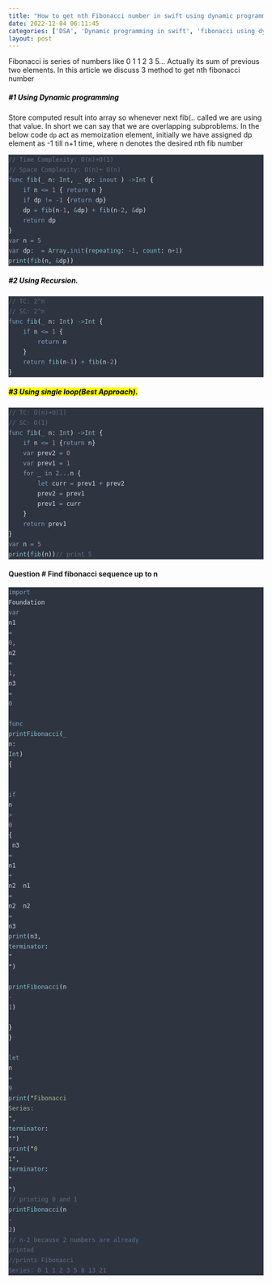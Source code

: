 ```yaml
---
title: "How to get nth Fibonacci number in swift using dynamic programming ?"
date: 2022-12-04 06:11:45
categories: ['DSA', 'Dynamic programming in swift', 'fibonacci using dynamic programming']
layout: post
---
```


<!-- wp:paragraph -->
Fibonacci is series of numbers like 0 1 1 2 3 5... Actually its sum of previous two elements. In this article we discuss 3 method to get nth fibonacci number 


<!-- /wp:paragraph -->

<!-- wp:heading {"level":5} -->
<h5 class="wp-block-heading"><mark style="background-color:rgba(0, 0, 0, 0)" class="has-inline-color has-ast-global-color-1-color">#1 Using Dynamic programming </mark></h5>
<!-- /wp:heading -->

<!-- wp:paragraph -->
Store computed result into array so whenever next fib(.. called we are using that value. In short we can say that we are overlapping  subproblems. In the below code `dp` act as memoization element, initially we have assigned dp element as -1 till n+1 time, where n denotes the desired nth fib number


<!-- /wp:paragraph -->

<!-- wp:kevinbatdorf/code-block-pro {"code":"// Time Complexity: O(n)+O(1)\n// Space Complexity: O(n)+ O(n)\nfunc fib(_ n: Int, _ dp: inout ) -\u003eInt {\n    if n \u003c= 1 { return n }\n    if dp != -1 {return dp}\n    dp = fib(n-1, \u0026dp) + fib(n-2, \u0026dp)\n    return dp\n}\nvar n = 5\nvar dp:  = Array.init(repeating: -1, count: n+1)\nprint(fib(n, \u0026dp))","codeHTML":"\u003cpre class=\u0022shiki nord\u0022 style=\u0022background-color: #2e3440ff\u0022 tabindex=\u00220\u0022\u003e\u003ccode\u003e\u003cspan class=\u0022line\u0022\u003e\u003cspan style=\u0022color: #616E88\u0022\u003e// Time Complexity: O(n)+O(1)\u003c/span\u003e\u003c/span\u003e\n\u003cspan class=\u0022line\u0022\u003e\u003cspan style=\u0022color: #616E88\u0022\u003e// Space Complexity: O(n)+ O(n)\u003c/span\u003e\u003c/span\u003e\n\u003cspan class=\u0022line\u0022\u003e\u003cspan style=\u0022color: #81A1C1\u0022\u003efunc\u003c/span\u003e\u003cspan style=\u0022color: #D8DEE9FF\u0022\u003e \u003c/span\u003e\u003cspan style=\u0022color: #88C0D0\u0022\u003efib\u003c/span\u003e\u003cspan style=\u0022color: #ECEFF4\u0022\u003e(\u003c/span\u003e\u003cspan style=\u0022color: #88C0D0\u0022\u003e_\u003c/span\u003e\u003cspan style=\u0022color: #D8DEE9FF\u0022\u003e \u003c/span\u003e\u003cspan style=\u0022color: #D8DEE9\u0022\u003en\u003c/span\u003e\u003cspan style=\u0022color: #D8DEE9FF\u0022\u003e: \u003c/span\u003e\u003cspan style=\u0022color: #8FBCBB\u0022\u003eInt\u003c/span\u003e\u003cspan style=\u0022color: #D8DEE9FF\u0022\u003e, \u003c/span\u003e\u003cspan style=\u0022color: #88C0D0\u0022\u003e_\u003c/span\u003e\u003cspan style=\u0022color: #D8DEE9FF\u0022\u003e \u003c/span\u003e\u003cspan style=\u0022color: #D8DEE9\u0022\u003edp\u003c/span\u003e\u003cspan style=\u0022color: #D8DEE9FF\u0022\u003e: \u003c/span\u003e\u003cspan style=\u0022color: #81A1C1\u0022\u003einout\u003c/span\u003e\u003cspan style=\u0022color: #D8DEE9FF\u0022\u003e \u003c/span\u003e\u003cspan style=\u0022color: #ECEFF4\u0022\u003e)\u003c/span\u003e\u003cspan style=\u0022color: #D8DEE9FF\u0022\u003e \u003c/span\u003e\u003cspan style=\u0022color: #81A1C1\u0022\u003e-\u0026gt;\u003c/span\u003e\u003cspan style=\u0022color: #8FBCBB\u0022\u003eInt\u003c/span\u003e\u003cspan style=\u0022color: #D8DEE9FF\u0022\u003e \u003c/span\u003e\u003cspan style=\u0022color: #ECEFF4\u0022\u003e{\u003c/span\u003e\u003c/span\u003e\n\u003cspan class=\u0022line\u0022\u003e\u003cspan style=\u0022color: #D8DEE9FF\u0022\u003e    \u003c/span\u003e\u003cspan style=\u0022color: #81A1C1\u0022\u003eif\u003c/span\u003e\u003cspan style=\u0022color: #D8DEE9FF\u0022\u003e n \u003c/span\u003e\u003cspan style=\u0022color: #81A1C1\u0022\u003e\u0026lt;=\u003c/span\u003e\u003cspan style=\u0022color: #D8DEE9FF\u0022\u003e \u003c/span\u003e\u003cspan style=\u0022color: #B48EAD\u0022\u003e1\u003c/span\u003e\u003cspan style=\u0022color: #D8DEE9FF\u0022\u003e \u003c/span\u003e\u003cspan style=\u0022color: #ECEFF4\u0022\u003e{\u003c/span\u003e\u003cspan style=\u0022color: #D8DEE9FF\u0022\u003e \u003c/span\u003e\u003cspan style=\u0022color: #81A1C1\u0022\u003ereturn\u003c/span\u003e\u003cspan style=\u0022color: #D8DEE9FF\u0022\u003e n \u003c/span\u003e\u003cspan style=\u0022color: #ECEFF4\u0022\u003e}\u003c/span\u003e\u003c/span\u003e\n\u003cspan class=\u0022line\u0022\u003e\u003cspan style=\u0022color: #D8DEE9FF\u0022\u003e    \u003c/span\u003e\u003cspan style=\u0022color: #81A1C1\u0022\u003eif\u003c/span\u003e\u003cspan style=\u0022color: #D8DEE9FF\u0022\u003e dp\u003c/span\u003e\u003cspan style=\u0022color: #ECEFF4\u0022\u003e\u003c/span\u003e\u003cspan style=\u0022color: #D8DEE9FF\u0022\u003e \u003c/span\u003e\u003cspan style=\u0022color: #81A1C1\u0022\u003e!=\u003c/span\u003e\u003cspan style=\u0022color: #D8DEE9FF\u0022\u003e \u003c/span\u003e\u003cspan style=\u0022color: #B48EAD\u0022\u003e-1\u003c/span\u003e\u003cspan style=\u0022color: #D8DEE9FF\u0022\u003e \u003c/span\u003e\u003cspan style=\u0022color: #ECEFF4\u0022\u003e{\u003c/span\u003e\u003cspan style=\u0022color: #81A1C1\u0022\u003ereturn\u003c/span\u003e\u003cspan style=\u0022color: #D8DEE9FF\u0022\u003e dp\u003c/span\u003e\u003cspan style=\u0022color: #ECEFF4\u0022\u003e}\u003c/span\u003e\u003c/span\u003e\n\u003cspan class=\u0022line\u0022\u003e\u003cspan style=\u0022color: #D8DEE9FF\u0022\u003e    dp\u003c/span\u003e\u003cspan style=\u0022color: #ECEFF4\u0022\u003e\u003c/span\u003e\u003cspan style=\u0022color: #D8DEE9FF\u0022\u003e \u003c/span\u003e\u003cspan style=\u0022color: #81A1C1\u0022\u003e=\u003c/span\u003e\u003cspan style=\u0022color: #D8DEE9FF\u0022\u003e \u003c/span\u003e\u003cspan style=\u0022color: #88C0D0\u0022\u003efib\u003c/span\u003e\u003cspan style=\u0022color: #ECEFF4\u0022\u003e(\u003c/span\u003e\u003cspan style=\u0022color: #D8DEE9FF\u0022\u003en\u003c/span\u003e\u003cspan style=\u0022color: #81A1C1\u0022\u003e-\u003c/span\u003e\u003cspan style=\u0022color: #B48EAD\u0022\u003e1\u003c/span\u003e\u003cspan style=\u0022color: #D8DEE9FF\u0022\u003e, \u003c/span\u003e\u003cspan style=\u0022color: #81A1C1\u0022\u003e\u0026amp;\u003c/span\u003e\u003cspan style=\u0022color: #D8DEE9FF\u0022\u003edp\u003c/span\u003e\u003cspan style=\u0022color: #ECEFF4\u0022\u003e)\u003c/span\u003e\u003cspan style=\u0022color: #D8DEE9FF\u0022\u003e \u003c/span\u003e\u003cspan style=\u0022color: #81A1C1\u0022\u003e+\u003c/span\u003e\u003cspan style=\u0022color: #D8DEE9FF\u0022\u003e \u003c/span\u003e\u003cspan style=\u0022color: #88C0D0\u0022\u003efib\u003c/span\u003e\u003cspan style=\u0022color: #ECEFF4\u0022\u003e(\u003c/span\u003e\u003cspan style=\u0022color: #D8DEE9FF\u0022\u003en\u003c/span\u003e\u003cspan style=\u0022color: #81A1C1\u0022\u003e-\u003c/span\u003e\u003cspan style=\u0022color: #B48EAD\u0022\u003e2\u003c/span\u003e\u003cspan style=\u0022color: #D8DEE9FF\u0022\u003e, \u003c/span\u003e\u003cspan style=\u0022color: #81A1C1\u0022\u003e\u0026amp;\u003c/span\u003e\u003cspan style=\u0022color: #D8DEE9FF\u0022\u003edp\u003c/span\u003e\u003cspan style=\u0022color: #ECEFF4\u0022\u003e)\u003c/span\u003e\u003c/span\u003e\n\u003cspan class=\u0022line\u0022\u003e\u003cspan style=\u0022color: #D8DEE9FF\u0022\u003e    \u003c/span\u003e\u003cspan style=\u0022color: #81A1C1\u0022\u003ereturn\u003c/span\u003e\u003cspan style=\u0022color: #D8DEE9FF\u0022\u003e dp\u003c/span\u003e\u003cspan style=\u0022color: #ECEFF4\u0022\u003e\u003c/span\u003e\u003c/span\u003e\n\u003cspan class=\u0022line\u0022\u003e\u003cspan style=\u0022color: #ECEFF4\u0022\u003e}\u003c/span\u003e\u003c/span\u003e\n\u003cspan class=\u0022line\u0022\u003e\u003cspan style=\u0022color: #81A1C1\u0022\u003evar\u003c/span\u003e\u003cspan style=\u0022color: #D8DEE9FF\u0022\u003e n \u003c/span\u003e\u003cspan style=\u0022color: #81A1C1\u0022\u003e=\u003c/span\u003e\u003cspan style=\u0022color: #D8DEE9FF\u0022\u003e \u003c/span\u003e\u003cspan style=\u0022color: #B48EAD\u0022\u003e5\u003c/span\u003e\u003c/span\u003e\n\u003cspan class=\u0022line\u0022\u003e\u003cspan style=\u0022color: #81A1C1\u0022\u003evar\u003c/span\u003e\u003cspan style=\u0022color: #D8DEE9FF\u0022\u003e dp: \u003c/span\u003e\u003cspan style=\u0022color: #ECEFF4\u0022\u003e\u003c/span\u003e\u003cspan style=\u0022color: #D8DEE9FF\u0022\u003e \u003c/span\u003e\u003cspan style=\u0022color: #81A1C1\u0022\u003e=\u003c/span\u003e\u003cspan style=\u0022color: #D8DEE9FF\u0022\u003e \u003c/span\u003e\u003cspan style=\u0022color: #8FBCBB\u0022\u003eArray\u003c/span\u003e\u003cspan style=\u0022color: #D8DEE9FF\u0022\u003e.\u003c/span\u003e\u003cspan style=\u0022color: #81A1C1\u0022\u003einit\u003c/span\u003e\u003cspan style=\u0022color: #ECEFF4\u0022\u003e(\u003c/span\u003e\u003cspan style=\u0022color: #88C0D0\u0022\u003erepeating\u003c/span\u003e\u003cspan style=\u0022color: #ECEFF4\u0022\u003e:\u003c/span\u003e\u003cspan style=\u0022color: #D8DEE9FF\u0022\u003e \u003c/span\u003e\u003cspan style=\u0022color: #B48EAD\u0022\u003e-1\u003c/span\u003e\u003cspan style=\u0022color: #D8DEE9FF\u0022\u003e, \u003c/span\u003e\u003cspan style=\u0022color: #88C0D0\u0022\u003ecount\u003c/span\u003e\u003cspan style=\u0022color: #ECEFF4\u0022\u003e:\u003c/span\u003e\u003cspan style=\u0022color: #D8DEE9FF\u0022\u003e n\u003c/span\u003e\u003cspan style=\u0022color: #81A1C1\u0022\u003e+\u003c/span\u003e\u003cspan style=\u0022color: #B48EAD\u0022\u003e1\u003c/span\u003e\u003cspan style=\u0022color: #ECEFF4\u0022\u003e)\u003c/span\u003e\u003c/span\u003e\n\u003cspan class=\u0022line\u0022\u003e\u003cspan style=\u0022color: #88C0D0\u0022\u003eprint\u003c/span\u003e\u003cspan style=\u0022color: #ECEFF4\u0022\u003e(\u003c/span\u003e\u003cspan style=\u0022color: #88C0D0\u0022\u003efib\u003c/span\u003e\u003cspan style=\u0022color: #ECEFF4\u0022\u003e(\u003c/span\u003e\u003cspan style=\u0022color: #D8DEE9FF\u0022\u003en, \u003c/span\u003e\u003cspan style=\u0022color: #81A1C1\u0022\u003e\u0026amp;\u003c/span\u003e\u003cspan style=\u0022color: #D8DEE9FF\u0022\u003edp\u003c/span\u003e\u003cspan style=\u0022color: #ECEFF4\u0022\u003e))\u003c/span\u003e\u003c/span\u003e\u003c/code\u003e\u003c/pre\u003e","language":"swift","theme":"nord","bgColor":"#2e3440ff","textColor":"#d8dee9ff","fontSize":".875rem","fontFamily":"Code-Pro-JetBrains-Mono","lineHeight":"1.25rem","clampFonts":false,"lineNumbers":false,"headerType":"none","disablePadding":false,"footerType":"none","enableMaxHeight":false,"seeMoreType":"","seeMoreString":"","seeMoreAfterLine":"","seeMoreTransition":false,"highlightingHover":false,"lineHighlightColor":"rgba(201, 218, 248, 0.2)","copyButton":true,"copyButtonType":"heroicons","useTabs":false} -->
<div class="wp-block-kevinbatdorf-code-block-pro" data-code-block-pro-font-family="Code-Pro-JetBrains-Mono" style="font-size:.875rem;font-family:Code-Pro-JetBrains-Mono,ui-monospace,SFMono-Regular,Menlo,Monaco,Consolas,monospace;line-height:1.25rem;--cbp-tab-width:2;tab-size:var(--cbp-tab-width, 2)"><span role="button" tabindex="0" data-code="// Time Complexity: O(n)+O(1)
// Space Complexity: O(n)+ O(n)
func fib(_ n: Int, _ dp: inout ) ->Int {
    if n <= 1 { return n }
    if dp != -1 {return dp}
    dp = fib(n-1, &dp) + fib(n-2, &dp)
    return dp
}
var n = 5
var dp:  = Array.init(repeating: -1, count: n+1)
print(fib(n, &dp))" style="color:#d8dee9ff;display:none" aria-label="Copy" class="code-block-pro-copy-button"><svg xmlns="http://www.w3.org/2000/svg" style="width:24px;height:24px" fill="none" viewBox="0 0 24 24" stroke="currentColor" stroke-width="2"><path class="with-check" stroke-linecap="round" stroke-linejoin="round" d="M9 5H7a2 2 0 00-2 2v12a2 2 0 002 2h10a2 2 0 002-2V7a2 2 0 00-2-2h-2M9 5a2 2 0 002 2h2a2 2 0 002-2M9 5a2 2 0 012-2h2a2 2 0 012 2m-6 9l2 2 4-4"></path><path class="without-check" stroke-linecap="round" stroke-linejoin="round" d="M9 5H7a2 2 0 00-2 2v12a2 2 0 002 2h10a2 2 0 002-2V7a2 2 0 00-2-2h-2M9 5a2 2 0 002 2h2a2 2 0 002-2M9 5a2 2 0 012-2h2a2 2 0 012 2"></path></svg></span><pre class="shiki nord" style="background-color: #2e3440ff" tabindex="0"><code><span class="line"><span style="color: #616E88">// Time Complexity: O(n)+O(1)</span></span>
<span class="line"><span style="color: #616E88">// Space Complexity: O(n)+ O(n)</span></span>
<span class="line"><span style="color: #81A1C1">func</span><span style="color: #D8DEE9FF"> </span><span style="color: #88C0D0">fib</span><span style="color: #ECEFF4">(</span><span style="color: #88C0D0">_</span><span style="color: #D8DEE9FF"> </span><span style="color: #D8DEE9">n</span><span style="color: #D8DEE9FF">: </span><span style="color: #8FBCBB">Int</span><span style="color: #D8DEE9FF">, </span><span style="color: #88C0D0">_</span><span style="color: #D8DEE9FF"> </span><span style="color: #D8DEE9">dp</span><span style="color: #D8DEE9FF">: </span><span style="color: #81A1C1">inout</span><span style="color: #D8DEE9FF"> </span><span style="color: #ECEFF4">)</span><span style="color: #D8DEE9FF"> </span><span style="color: #81A1C1">-></span><span style="color: #8FBCBB">Int</span><span style="color: #D8DEE9FF"> </span><span style="color: #ECEFF4">{</span></span>
<span class="line"><span style="color: #D8DEE9FF">    </span><span style="color: #81A1C1">if</span><span style="color: #D8DEE9FF"> n </span><span style="color: #81A1C1"><=</span><span style="color: #D8DEE9FF"> </span><span style="color: #B48EAD">1</span><span style="color: #D8DEE9FF"> </span><span style="color: #ECEFF4">{</span><span style="color: #D8DEE9FF"> </span><span style="color: #81A1C1">return</span><span style="color: #D8DEE9FF"> n </span><span style="color: #ECEFF4">}</span></span>
<span class="line"><span style="color: #D8DEE9FF">    </span><span style="color: #81A1C1">if</span><span style="color: #D8DEE9FF"> dp</span><span style="color: #ECEFF4"></span><span style="color: #D8DEE9FF"> </span><span style="color: #81A1C1">!=</span><span style="color: #D8DEE9FF"> </span><span style="color: #B48EAD">-1</span><span style="color: #D8DEE9FF"> </span><span style="color: #ECEFF4">{</span><span style="color: #81A1C1">return</span><span style="color: #D8DEE9FF"> dp</span><span style="color: #ECEFF4">}</span></span>
<span class="line"><span style="color: #D8DEE9FF">    dp</span><span style="color: #ECEFF4"></span><span style="color: #D8DEE9FF"> </span><span style="color: #81A1C1">=</span><span style="color: #D8DEE9FF"> </span><span style="color: #88C0D0">fib</span><span style="color: #ECEFF4">(</span><span style="color: #D8DEE9FF">n</span><span style="color: #81A1C1">-</span><span style="color: #B48EAD">1</span><span style="color: #D8DEE9FF">, </span><span style="color: #81A1C1">&</span><span style="color: #D8DEE9FF">dp</span><span style="color: #ECEFF4">)</span><span style="color: #D8DEE9FF"> </span><span style="color: #81A1C1">+</span><span style="color: #D8DEE9FF"> </span><span style="color: #88C0D0">fib</span><span style="color: #ECEFF4">(</span><span style="color: #D8DEE9FF">n</span><span style="color: #81A1C1">-</span><span style="color: #B48EAD">2</span><span style="color: #D8DEE9FF">, </span><span style="color: #81A1C1">&</span><span style="color: #D8DEE9FF">dp</span><span style="color: #ECEFF4">)</span></span>
<span class="line"><span style="color: #D8DEE9FF">    </span><span style="color: #81A1C1">return</span><span style="color: #D8DEE9FF"> dp</span><span style="color: #ECEFF4"></span></span>
<span class="line"><span style="color: #ECEFF4">}</span></span>
<span class="line"><span style="color: #81A1C1">var</span><span style="color: #D8DEE9FF"> n </span><span style="color: #81A1C1">=</span><span style="color: #D8DEE9FF"> </span><span style="color: #B48EAD">5</span></span>
<span class="line"><span style="color: #81A1C1">var</span><span style="color: #D8DEE9FF"> dp: </span><span style="color: #ECEFF4"></span><span style="color: #D8DEE9FF"> </span><span style="color: #81A1C1">=</span><span style="color: #D8DEE9FF"> </span><span style="color: #8FBCBB">Array</span><span style="color: #D8DEE9FF">.</span><span style="color: #81A1C1">init</span><span style="color: #ECEFF4">(</span><span style="color: #88C0D0">repeating</span><span style="color: #ECEFF4">:</span><span style="color: #D8DEE9FF"> </span><span style="color: #B48EAD">-1</span><span style="color: #D8DEE9FF">, </span><span style="color: #88C0D0">count</span><span style="color: #ECEFF4">:</span><span style="color: #D8DEE9FF"> n</span><span style="color: #81A1C1">+</span><span style="color: #B48EAD">1</span><span style="color: #ECEFF4">)</span></span>
<span class="line"><span style="color: #88C0D0">print</span><span style="color: #ECEFF4">(</span><span style="color: #88C0D0">fib</span><span style="color: #ECEFF4">(</span><span style="color: #D8DEE9FF">n, </span><span style="color: #81A1C1">&</span><span style="color: #D8DEE9FF">dp</span><span style="color: #ECEFF4">))</span></span></code></pre></div>
<!-- /wp:kevinbatdorf/code-block-pro -->

<!-- wp:heading {"level":5} -->
<h5 class="wp-block-heading"><mark style="background-color:rgba(0, 0, 0, 0)" class="has-inline-color has-ast-global-color-1-color">#2 Using Recursion.</mark></h5>
<!-- /wp:heading -->

<!-- wp:kevinbatdorf/code-block-pro {"code":"// TC: 2^n\n// SC: 2^n\nfunc fib(_ n: Int) -\u003eInt {\n    if n \u003c= 1 {\n        return n\n    }\n    return fib(n-1) + fib(n-2)\n}","codeHTML":"\u003cpre class=\u0022shiki nord\u0022 style=\u0022background-color: #2e3440ff\u0022 tabindex=\u00220\u0022\u003e\u003ccode\u003e\u003cspan class=\u0022line\u0022\u003e\u003cspan style=\u0022color: #616E88\u0022\u003e// TC: 2^n\u003c/span\u003e\u003c/span\u003e\n\u003cspan class=\u0022line\u0022\u003e\u003cspan style=\u0022color: #616E88\u0022\u003e// SC: 2^n\u003c/span\u003e\u003c/span\u003e\n\u003cspan class=\u0022line\u0022\u003e\u003cspan style=\u0022color: #81A1C1\u0022\u003efunc\u003c/span\u003e\u003cspan style=\u0022color: #D8DEE9FF\u0022\u003e \u003c/span\u003e\u003cspan style=\u0022color: #88C0D0\u0022\u003efib\u003c/span\u003e\u003cspan style=\u0022color: #ECEFF4\u0022\u003e(\u003c/span\u003e\u003cspan style=\u0022color: #88C0D0\u0022\u003e_\u003c/span\u003e\u003cspan style=\u0022color: #D8DEE9FF\u0022\u003e \u003c/span\u003e\u003cspan style=\u0022color: #D8DEE9\u0022\u003en\u003c/span\u003e\u003cspan style=\u0022color: #D8DEE9FF\u0022\u003e: \u003c/span\u003e\u003cspan style=\u0022color: #8FBCBB\u0022\u003eInt\u003c/span\u003e\u003cspan style=\u0022color: #ECEFF4\u0022\u003e)\u003c/span\u003e\u003cspan style=\u0022color: #D8DEE9FF\u0022\u003e \u003c/span\u003e\u003cspan style=\u0022color: #81A1C1\u0022\u003e-\u0026gt;\u003c/span\u003e\u003cspan style=\u0022color: #8FBCBB\u0022\u003eInt\u003c/span\u003e\u003cspan style=\u0022color: #D8DEE9FF\u0022\u003e \u003c/span\u003e\u003cspan style=\u0022color: #ECEFF4\u0022\u003e{\u003c/span\u003e\u003c/span\u003e\n\u003cspan class=\u0022line\u0022\u003e\u003cspan style=\u0022color: #D8DEE9FF\u0022\u003e    \u003c/span\u003e\u003cspan style=\u0022color: #81A1C1\u0022\u003eif\u003c/span\u003e\u003cspan style=\u0022color: #D8DEE9FF\u0022\u003e n \u003c/span\u003e\u003cspan style=\u0022color: #81A1C1\u0022\u003e\u0026lt;=\u003c/span\u003e\u003cspan style=\u0022color: #D8DEE9FF\u0022\u003e \u003c/span\u003e\u003cspan style=\u0022color: #B48EAD\u0022\u003e1\u003c/span\u003e\u003cspan style=\u0022color: #D8DEE9FF\u0022\u003e \u003c/span\u003e\u003cspan style=\u0022color: #ECEFF4\u0022\u003e{\u003c/span\u003e\u003c/span\u003e\n\u003cspan class=\u0022line\u0022\u003e\u003cspan style=\u0022color: #D8DEE9FF\u0022\u003e        \u003c/span\u003e\u003cspan style=\u0022color: #81A1C1\u0022\u003ereturn\u003c/span\u003e\u003cspan style=\u0022color: #D8DEE9FF\u0022\u003e n\u003c/span\u003e\u003c/span\u003e\n\u003cspan class=\u0022line\u0022\u003e\u003cspan style=\u0022color: #D8DEE9FF\u0022\u003e    \u003c/span\u003e\u003cspan style=\u0022color: #ECEFF4\u0022\u003e}\u003c/span\u003e\u003c/span\u003e\n\u003cspan class=\u0022line\u0022\u003e\u003cspan style=\u0022color: #D8DEE9FF\u0022\u003e    \u003c/span\u003e\u003cspan style=\u0022color: #81A1C1\u0022\u003ereturn\u003c/span\u003e\u003cspan style=\u0022color: #D8DEE9FF\u0022\u003e \u003c/span\u003e\u003cspan style=\u0022color: #88C0D0\u0022\u003efib\u003c/span\u003e\u003cspan style=\u0022color: #ECEFF4\u0022\u003e(\u003c/span\u003e\u003cspan style=\u0022color: #D8DEE9FF\u0022\u003en\u003c/span\u003e\u003cspan style=\u0022color: #81A1C1\u0022\u003e-\u003c/span\u003e\u003cspan style=\u0022color: #B48EAD\u0022\u003e1\u003c/span\u003e\u003cspan style=\u0022color: #ECEFF4\u0022\u003e)\u003c/span\u003e\u003cspan style=\u0022color: #D8DEE9FF\u0022\u003e \u003c/span\u003e\u003cspan style=\u0022color: #81A1C1\u0022\u003e+\u003c/span\u003e\u003cspan style=\u0022color: #D8DEE9FF\u0022\u003e \u003c/span\u003e\u003cspan style=\u0022color: #88C0D0\u0022\u003efib\u003c/span\u003e\u003cspan style=\u0022color: #ECEFF4\u0022\u003e(\u003c/span\u003e\u003cspan style=\u0022color: #D8DEE9FF\u0022\u003en\u003c/span\u003e\u003cspan style=\u0022color: #81A1C1\u0022\u003e-\u003c/span\u003e\u003cspan style=\u0022color: #B48EAD\u0022\u003e2\u003c/span\u003e\u003cspan style=\u0022color: #ECEFF4\u0022\u003e)\u003c/span\u003e\u003c/span\u003e\n\u003cspan class=\u0022line\u0022\u003e\u003cspan style=\u0022color: #ECEFF4\u0022\u003e}\u003c/span\u003e\u003c/span\u003e\u003c/code\u003e\u003c/pre\u003e","language":"swift","theme":"nord","bgColor":"#2e3440ff","textColor":"#d8dee9ff","fontSize":".875rem","fontFamily":"Code-Pro-JetBrains-Mono","lineHeight":"1.25rem","clampFonts":false,"lineNumbers":false,"headerType":"none","disablePadding":false,"footerType":"none","enableMaxHeight":false,"seeMoreType":"","seeMoreString":"","seeMoreAfterLine":"","seeMoreTransition":false,"highlightingHover":false,"lineHighlightColor":"rgba(201, 218, 248, 0.2)","copyButton":true,"copyButtonType":"heroicons","useTabs":false} -->
<div class="wp-block-kevinbatdorf-code-block-pro" data-code-block-pro-font-family="Code-Pro-JetBrains-Mono" style="font-size:.875rem;font-family:Code-Pro-JetBrains-Mono,ui-monospace,SFMono-Regular,Menlo,Monaco,Consolas,monospace;line-height:1.25rem;--cbp-tab-width:2;tab-size:var(--cbp-tab-width, 2)"><span role="button" tabindex="0" data-code="// TC: 2^n
// SC: 2^n
func fib(_ n: Int) ->Int {
    if n <= 1 {
        return n
    }
    return fib(n-1) + fib(n-2)
}" style="color:#d8dee9ff;display:none" aria-label="Copy" class="code-block-pro-copy-button"><svg xmlns="http://www.w3.org/2000/svg" style="width:24px;height:24px" fill="none" viewBox="0 0 24 24" stroke="currentColor" stroke-width="2"><path class="with-check" stroke-linecap="round" stroke-linejoin="round" d="M9 5H7a2 2 0 00-2 2v12a2 2 0 002 2h10a2 2 0 002-2V7a2 2 0 00-2-2h-2M9 5a2 2 0 002 2h2a2 2 0 002-2M9 5a2 2 0 012-2h2a2 2 0 012 2m-6 9l2 2 4-4"></path><path class="without-check" stroke-linecap="round" stroke-linejoin="round" d="M9 5H7a2 2 0 00-2 2v12a2 2 0 002 2h10a2 2 0 002-2V7a2 2 0 00-2-2h-2M9 5a2 2 0 002 2h2a2 2 0 002-2M9 5a2 2 0 012-2h2a2 2 0 012 2"></path></svg></span><pre class="shiki nord" style="background-color: #2e3440ff" tabindex="0"><code><span class="line"><span style="color: #616E88">// TC: 2^n</span></span>
<span class="line"><span style="color: #616E88">// SC: 2^n</span></span>
<span class="line"><span style="color: #81A1C1">func</span><span style="color: #D8DEE9FF"> </span><span style="color: #88C0D0">fib</span><span style="color: #ECEFF4">(</span><span style="color: #88C0D0">_</span><span style="color: #D8DEE9FF"> </span><span style="color: #D8DEE9">n</span><span style="color: #D8DEE9FF">: </span><span style="color: #8FBCBB">Int</span><span style="color: #ECEFF4">)</span><span style="color: #D8DEE9FF"> </span><span style="color: #81A1C1">-></span><span style="color: #8FBCBB">Int</span><span style="color: #D8DEE9FF"> </span><span style="color: #ECEFF4">{</span></span>
<span class="line"><span style="color: #D8DEE9FF">    </span><span style="color: #81A1C1">if</span><span style="color: #D8DEE9FF"> n </span><span style="color: #81A1C1"><=</span><span style="color: #D8DEE9FF"> </span><span style="color: #B48EAD">1</span><span style="color: #D8DEE9FF"> </span><span style="color: #ECEFF4">{</span></span>
<span class="line"><span style="color: #D8DEE9FF">        </span><span style="color: #81A1C1">return</span><span style="color: #D8DEE9FF"> n</span></span>
<span class="line"><span style="color: #D8DEE9FF">    </span><span style="color: #ECEFF4">}</span></span>
<span class="line"><span style="color: #D8DEE9FF">    </span><span style="color: #81A1C1">return</span><span style="color: #D8DEE9FF"> </span><span style="color: #88C0D0">fib</span><span style="color: #ECEFF4">(</span><span style="color: #D8DEE9FF">n</span><span style="color: #81A1C1">-</span><span style="color: #B48EAD">1</span><span style="color: #ECEFF4">)</span><span style="color: #D8DEE9FF"> </span><span style="color: #81A1C1">+</span><span style="color: #D8DEE9FF"> </span><span style="color: #88C0D0">fib</span><span style="color: #ECEFF4">(</span><span style="color: #D8DEE9FF">n</span><span style="color: #81A1C1">-</span><span style="color: #B48EAD">2</span><span style="color: #ECEFF4">)</span></span>
<span class="line"><span style="color: #ECEFF4">}</span></span></code></pre></div>
<!-- /wp:kevinbatdorf/code-block-pro -->

<!-- wp:heading {"level":5} -->
<h5 class="wp-block-heading"><mark><mark style="background-color:rgba(0, 0, 0, 0)" class="has-inline-color has-ast-global-color-1-color">#3 Using single loop(Best Approach).</mark></mark></h5>
<!-- /wp:heading -->

<!-- wp:kevinbatdorf/code-block-pro {"code":"// TC: O(n)+O(1)\n// SC: O(1)\nfunc fib(_ n: Int) -\u003eInt {\n    if n \u003c= 1 {return n}\n    var prev2 = 0\n    var prev1 = 1\n    for _ in 2...n {\n        let curr = prev1 + prev2\n        prev2 = prev1\n        prev1 = curr\n    }\n    return prev1\n}\nvar n = 5\nprint(fib(n))// print 5","codeHTML":"\u003cpre class=\u0022shiki nord\u0022 style=\u0022background-color: #2e3440ff\u0022 tabindex=\u00220\u0022\u003e\u003ccode\u003e\u003cspan class=\u0022line\u0022\u003e\u003cspan style=\u0022color: #616E88\u0022\u003e// TC: O(n)+O(1)\u003c/span\u003e\u003c/span\u003e\n\u003cspan class=\u0022line\u0022\u003e\u003cspan style=\u0022color: #616E88\u0022\u003e// SC: O(1)\u003c/span\u003e\u003c/span\u003e\n\u003cspan class=\u0022line\u0022\u003e\u003cspan style=\u0022color: #81A1C1\u0022\u003efunc\u003c/span\u003e\u003cspan style=\u0022color: #D8DEE9FF\u0022\u003e \u003c/span\u003e\u003cspan style=\u0022color: #88C0D0\u0022\u003efib\u003c/span\u003e\u003cspan style=\u0022color: #ECEFF4\u0022\u003e(\u003c/span\u003e\u003cspan style=\u0022color: #88C0D0\u0022\u003e_\u003c/span\u003e\u003cspan style=\u0022color: #D8DEE9FF\u0022\u003e \u003c/span\u003e\u003cspan style=\u0022color: #D8DEE9\u0022\u003en\u003c/span\u003e\u003cspan style=\u0022color: #D8DEE9FF\u0022\u003e: \u003c/span\u003e\u003cspan style=\u0022color: #8FBCBB\u0022\u003eInt\u003c/span\u003e\u003cspan style=\u0022color: #ECEFF4\u0022\u003e)\u003c/span\u003e\u003cspan style=\u0022color: #D8DEE9FF\u0022\u003e \u003c/span\u003e\u003cspan style=\u0022color: #81A1C1\u0022\u003e-\u0026gt;\u003c/span\u003e\u003cspan style=\u0022color: #8FBCBB\u0022\u003eInt\u003c/span\u003e\u003cspan style=\u0022color: #D8DEE9FF\u0022\u003e \u003c/span\u003e\u003cspan style=\u0022color: #ECEFF4\u0022\u003e{\u003c/span\u003e\u003c/span\u003e\n\u003cspan class=\u0022line\u0022\u003e\u003cspan style=\u0022color: #D8DEE9FF\u0022\u003e    \u003c/span\u003e\u003cspan style=\u0022color: #81A1C1\u0022\u003eif\u003c/span\u003e\u003cspan style=\u0022color: #D8DEE9FF\u0022\u003e n \u003c/span\u003e\u003cspan style=\u0022color: #81A1C1\u0022\u003e\u0026lt;=\u003c/span\u003e\u003cspan style=\u0022color: #D8DEE9FF\u0022\u003e \u003c/span\u003e\u003cspan style=\u0022color: #B48EAD\u0022\u003e1\u003c/span\u003e\u003cspan style=\u0022color: #D8DEE9FF\u0022\u003e \u003c/span\u003e\u003cspan style=\u0022color: #ECEFF4\u0022\u003e{\u003c/span\u003e\u003cspan style=\u0022color: #81A1C1\u0022\u003ereturn\u003c/span\u003e\u003cspan style=\u0022color: #D8DEE9FF\u0022\u003e n\u003c/span\u003e\u003cspan style=\u0022color: #ECEFF4\u0022\u003e}\u003c/span\u003e\u003c/span\u003e\n\u003cspan class=\u0022line\u0022\u003e\u003cspan style=\u0022color: #D8DEE9FF\u0022\u003e    \u003c/span\u003e\u003cspan style=\u0022color: #81A1C1\u0022\u003evar\u003c/span\u003e\u003cspan style=\u0022color: #D8DEE9FF\u0022\u003e prev2 \u003c/span\u003e\u003cspan style=\u0022color: #81A1C1\u0022\u003e=\u003c/span\u003e\u003cspan style=\u0022color: #D8DEE9FF\u0022\u003e \u003c/span\u003e\u003cspan style=\u0022color: #B48EAD\u0022\u003e0\u003c/span\u003e\u003c/span\u003e\n\u003cspan class=\u0022line\u0022\u003e\u003cspan style=\u0022color: #D8DEE9FF\u0022\u003e    \u003c/span\u003e\u003cspan style=\u0022color: #81A1C1\u0022\u003evar\u003c/span\u003e\u003cspan style=\u0022color: #D8DEE9FF\u0022\u003e prev1 \u003c/span\u003e\u003cspan style=\u0022color: #81A1C1\u0022\u003e=\u003c/span\u003e\u003cspan style=\u0022color: #D8DEE9FF\u0022\u003e \u003c/span\u003e\u003cspan style=\u0022color: #B48EAD\u0022\u003e1\u003c/span\u003e\u003c/span\u003e\n\u003cspan class=\u0022line\u0022\u003e\u003cspan style=\u0022color: #D8DEE9FF\u0022\u003e    \u003c/span\u003e\u003cspan style=\u0022color: #81A1C1\u0022\u003efor\u003c/span\u003e\u003cspan style=\u0022color: #D8DEE9FF\u0022\u003e _ \u003c/span\u003e\u003cspan style=\u0022color: #81A1C1\u0022\u003ein\u003c/span\u003e\u003cspan style=\u0022color: #D8DEE9FF\u0022\u003e \u003c/span\u003e\u003cspan style=\u0022color: #B48EAD\u0022\u003e2\u003c/span\u003e\u003cspan style=\u0022color: #81A1C1\u0022\u003e...\u003c/span\u003e\u003cspan style=\u0022color: #D8DEE9FF\u0022\u003en \u003c/span\u003e\u003cspan style=\u0022color: #ECEFF4\u0022\u003e{\u003c/span\u003e\u003c/span\u003e\n\u003cspan class=\u0022line\u0022\u003e\u003cspan style=\u0022color: #D8DEE9FF\u0022\u003e        \u003c/span\u003e\u003cspan style=\u0022color: #81A1C1\u0022\u003elet\u003c/span\u003e\u003cspan style=\u0022color: #D8DEE9FF\u0022\u003e curr \u003c/span\u003e\u003cspan style=\u0022color: #81A1C1\u0022\u003e=\u003c/span\u003e\u003cspan style=\u0022color: #D8DEE9FF\u0022\u003e prev1 \u003c/span\u003e\u003cspan style=\u0022color: #81A1C1\u0022\u003e+\u003c/span\u003e\u003cspan style=\u0022color: #D8DEE9FF\u0022\u003e prev2\u003c/span\u003e\u003c/span\u003e\n\u003cspan class=\u0022line\u0022\u003e\u003cspan style=\u0022color: #D8DEE9FF\u0022\u003e        prev2 \u003c/span\u003e\u003cspan style=\u0022color: #81A1C1\u0022\u003e=\u003c/span\u003e\u003cspan style=\u0022color: #D8DEE9FF\u0022\u003e prev1\u003c/span\u003e\u003c/span\u003e\n\u003cspan class=\u0022line\u0022\u003e\u003cspan style=\u0022color: #D8DEE9FF\u0022\u003e        prev1 \u003c/span\u003e\u003cspan style=\u0022color: #81A1C1\u0022\u003e=\u003c/span\u003e\u003cspan style=\u0022color: #D8DEE9FF\u0022\u003e curr\u003c/span\u003e\u003c/span\u003e\n\u003cspan class=\u0022line\u0022\u003e\u003cspan style=\u0022color: #D8DEE9FF\u0022\u003e    \u003c/span\u003e\u003cspan style=\u0022color: #ECEFF4\u0022\u003e}\u003c/span\u003e\u003c/span\u003e\n\u003cspan class=\u0022line\u0022\u003e\u003cspan style=\u0022color: #D8DEE9FF\u0022\u003e    \u003c/span\u003e\u003cspan style=\u0022color: #81A1C1\u0022\u003ereturn\u003c/span\u003e\u003cspan style=\u0022color: #D8DEE9FF\u0022\u003e prev1\u003c/span\u003e\u003c/span\u003e\n\u003cspan class=\u0022line\u0022\u003e\u003cspan style=\u0022color: #ECEFF4\u0022\u003e}\u003c/span\u003e\u003c/span\u003e\n\u003cspan class=\u0022line\u0022\u003e\u003cspan style=\u0022color: #81A1C1\u0022\u003evar\u003c/span\u003e\u003cspan style=\u0022color: #D8DEE9FF\u0022\u003e n \u003c/span\u003e\u003cspan style=\u0022color: #81A1C1\u0022\u003e=\u003c/span\u003e\u003cspan style=\u0022color: #D8DEE9FF\u0022\u003e \u003c/span\u003e\u003cspan style=\u0022color: #B48EAD\u0022\u003e5\u003c/span\u003e\u003c/span\u003e\n\u003cspan class=\u0022line\u0022\u003e\u003cspan style=\u0022color: #88C0D0\u0022\u003eprint\u003c/span\u003e\u003cspan style=\u0022color: #ECEFF4\u0022\u003e(\u003c/span\u003e\u003cspan style=\u0022color: #88C0D0\u0022\u003efib\u003c/span\u003e\u003cspan style=\u0022color: #ECEFF4\u0022\u003e(\u003c/span\u003e\u003cspan style=\u0022color: #D8DEE9FF\u0022\u003en\u003c/span\u003e\u003cspan style=\u0022color: #ECEFF4\u0022\u003e))\u003c/span\u003e\u003cspan style=\u0022color: #616E88\u0022\u003e// print 5\u003c/span\u003e\u003c/span\u003e\u003c/code\u003e\u003c/pre\u003e","language":"swift","theme":"nord","bgColor":"#2e3440ff","textColor":"#d8dee9ff","fontSize":".875rem","fontFamily":"Code-Pro-JetBrains-Mono","lineHeight":"1.25rem","clampFonts":false,"lineNumbers":false,"headerType":"none","disablePadding":false,"footerType":"none","enableMaxHeight":false,"seeMoreType":"","seeMoreString":"","seeMoreAfterLine":"","seeMoreTransition":false,"highlightingHover":false,"lineHighlightColor":"rgba(201, 218, 248, 0.2)","copyButton":true,"copyButtonType":"heroicons","useTabs":false} -->
<div class="wp-block-kevinbatdorf-code-block-pro" data-code-block-pro-font-family="Code-Pro-JetBrains-Mono" style="font-size:.875rem;font-family:Code-Pro-JetBrains-Mono,ui-monospace,SFMono-Regular,Menlo,Monaco,Consolas,monospace;line-height:1.25rem;--cbp-tab-width:2;tab-size:var(--cbp-tab-width, 2)"><span role="button" tabindex="0" data-code="// TC: O(n)+O(1)
// SC: O(1)
func fib(_ n: Int) ->Int {
    if n <= 1 {return n}
    var prev2 = 0
    var prev1 = 1
    for _ in 2...n {
        let curr = prev1 + prev2
        prev2 = prev1
        prev1 = curr
    }
    return prev1
}
var n = 5
print(fib(n))// print 5" style="color:#d8dee9ff;display:none" aria-label="Copy" class="code-block-pro-copy-button"><svg xmlns="http://www.w3.org/2000/svg" style="width:24px;height:24px" fill="none" viewBox="0 0 24 24" stroke="currentColor" stroke-width="2"><path class="with-check" stroke-linecap="round" stroke-linejoin="round" d="M9 5H7a2 2 0 00-2 2v12a2 2 0 002 2h10a2 2 0 002-2V7a2 2 0 00-2-2h-2M9 5a2 2 0 002 2h2a2 2 0 002-2M9 5a2 2 0 012-2h2a2 2 0 012 2m-6 9l2 2 4-4"></path><path class="without-check" stroke-linecap="round" stroke-linejoin="round" d="M9 5H7a2 2 0 00-2 2v12a2 2 0 002 2h10a2 2 0 002-2V7a2 2 0 00-2-2h-2M9 5a2 2 0 002 2h2a2 2 0 002-2M9 5a2 2 0 012-2h2a2 2 0 012 2"></path></svg></span><pre class="shiki nord" style="background-color: #2e3440ff" tabindex="0"><code><span class="line"><span style="color: #616E88">// TC: O(n)+O(1)</span></span>
<span class="line"><span style="color: #616E88">// SC: O(1)</span></span>
<span class="line"><span style="color: #81A1C1">func</span><span style="color: #D8DEE9FF"> </span><span style="color: #88C0D0">fib</span><span style="color: #ECEFF4">(</span><span style="color: #88C0D0">_</span><span style="color: #D8DEE9FF"> </span><span style="color: #D8DEE9">n</span><span style="color: #D8DEE9FF">: </span><span style="color: #8FBCBB">Int</span><span style="color: #ECEFF4">)</span><span style="color: #D8DEE9FF"> </span><span style="color: #81A1C1">-></span><span style="color: #8FBCBB">Int</span><span style="color: #D8DEE9FF"> </span><span style="color: #ECEFF4">{</span></span>
<span class="line"><span style="color: #D8DEE9FF">    </span><span style="color: #81A1C1">if</span><span style="color: #D8DEE9FF"> n </span><span style="color: #81A1C1"><=</span><span style="color: #D8DEE9FF"> </span><span style="color: #B48EAD">1</span><span style="color: #D8DEE9FF"> </span><span style="color: #ECEFF4">{</span><span style="color: #81A1C1">return</span><span style="color: #D8DEE9FF"> n</span><span style="color: #ECEFF4">}</span></span>
<span class="line"><span style="color: #D8DEE9FF">    </span><span style="color: #81A1C1">var</span><span style="color: #D8DEE9FF"> prev2 </span><span style="color: #81A1C1">=</span><span style="color: #D8DEE9FF"> </span><span style="color: #B48EAD">0</span></span>
<span class="line"><span style="color: #D8DEE9FF">    </span><span style="color: #81A1C1">var</span><span style="color: #D8DEE9FF"> prev1 </span><span style="color: #81A1C1">=</span><span style="color: #D8DEE9FF"> </span><span style="color: #B48EAD">1</span></span>
<span class="line"><span style="color: #D8DEE9FF">    </span><span style="color: #81A1C1">for</span><span style="color: #D8DEE9FF"> _ </span><span style="color: #81A1C1">in</span><span style="color: #D8DEE9FF"> </span><span style="color: #B48EAD">2</span><span style="color: #81A1C1">...</span><span style="color: #D8DEE9FF">n </span><span style="color: #ECEFF4">{</span></span>
<span class="line"><span style="color: #D8DEE9FF">        </span><span style="color: #81A1C1">let</span><span style="color: #D8DEE9FF"> curr </span><span style="color: #81A1C1">=</span><span style="color: #D8DEE9FF"> prev1 </span><span style="color: #81A1C1">+</span><span style="color: #D8DEE9FF"> prev2</span></span>
<span class="line"><span style="color: #D8DEE9FF">        prev2 </span><span style="color: #81A1C1">=</span><span style="color: #D8DEE9FF"> prev1</span></span>
<span class="line"><span style="color: #D8DEE9FF">        prev1 </span><span style="color: #81A1C1">=</span><span style="color: #D8DEE9FF"> curr</span></span>
<span class="line"><span style="color: #D8DEE9FF">    </span><span style="color: #ECEFF4">}</span></span>
<span class="line"><span style="color: #D8DEE9FF">    </span><span style="color: #81A1C1">return</span><span style="color: #D8DEE9FF"> prev1</span></span>
<span class="line"><span style="color: #ECEFF4">}</span></span>
<span class="line"><span style="color: #81A1C1">var</span><span style="color: #D8DEE9FF"> n </span><span style="color: #81A1C1">=</span><span style="color: #D8DEE9FF"> </span><span style="color: #B48EAD">5</span></span>
<span class="line"><span style="color: #88C0D0">print</span><span style="color: #ECEFF4">(</span><span style="color: #88C0D0">fib</span><span style="color: #ECEFF4">(</span><span style="color: #D8DEE9FF">n</span><span style="color: #ECEFF4">))</span><span style="color: #616E88">// print 5</span></span></code></pre></div>
<!-- /wp:kevinbatdorf/code-block-pro -->

<!-- wp:heading {"level":4} -->
<h4 class="wp-block-heading">Question # Find fibonacci sequence up to n</h4>
<!-- /wp:heading -->

<!-- wp:kevinbatdorf/code-block-pro {"code":"import Foundation\n\nvar n1 = 0, n2 = 1, n3 = 0\n\nfunc printFibonacci(_ n: Int) {\n    \n    if n \u003e 0 {\n        n3 = n1 + n2\n        n1 = n2\n        n2 = n3\n        print(n3, terminator: \u0022 \u0022)\n        printFibonacci(n - 1)\n    }\n}\n\n\nlet n = 9\nprint(\u0022Fibonacci Series: \u0022, terminator: \u0022\u0022)\nprint(\u00220 1\u0022, terminator: \u0022 \u0022) // printing 0 and 1\nprintFibonacci(n - 2) // n-2 because 2 numbers are already printed\n//prints Fibonacci Series: 0 1 1 2 3 5 8 13 21 ","codeHTML":"\u003cpre class=\u0022shiki nord\u0022 style=\u0022background-color: #2e3440ff\u0022 tabindex=\u00220\u0022\u003e\u003ccode\u003e\u003cspan class=\u0022line\u0022\u003e\u003cspan style=\u0022color: #81A1C1\u0022\u003eimport\u003c/span\u003e\u003cspan style=\u0022color: #D8DEE9FF\u0022\u003e Foundation\u003c/span\u003e\u003c/span\u003e\n\u003cspan class=\u0022line\u0022\u003e\u003c/span\u003e\n\u003cspan class=\u0022line\u0022\u003e\u003cspan style=\u0022color: #81A1C1\u0022\u003evar\u003c/span\u003e\u003cspan style=\u0022color: #D8DEE9FF\u0022\u003e n1 \u003c/span\u003e\u003cspan style=\u0022color: #81A1C1\u0022\u003e=\u003c/span\u003e\u003cspan style=\u0022color: #D8DEE9FF\u0022\u003e \u003c/span\u003e\u003cspan style=\u0022color: #B48EAD\u0022\u003e0\u003c/span\u003e\u003cspan style=\u0022color: #D8DEE9FF\u0022\u003e, n2 \u003c/span\u003e\u003cspan style=\u0022color: #81A1C1\u0022\u003e=\u003c/span\u003e\u003cspan style=\u0022color: #D8DEE9FF\u0022\u003e \u003c/span\u003e\u003cspan style=\u0022color: #B48EAD\u0022\u003e1\u003c/span\u003e\u003cspan style=\u0022color: #D8DEE9FF\u0022\u003e, n3 \u003c/span\u003e\u003cspan style=\u0022color: #81A1C1\u0022\u003e=\u003c/span\u003e\u003cspan style=\u0022color: #D8DEE9FF\u0022\u003e \u003c/span\u003e\u003cspan style=\u0022color: #B48EAD\u0022\u003e0\u003c/span\u003e\u003c/span\u003e\n\u003cspan class=\u0022line\u0022\u003e\u003c/span\u003e\n\u003cspan class=\u0022line\u0022\u003e\u003cspan style=\u0022color: #81A1C1\u0022\u003efunc\u003c/span\u003e\u003cspan style=\u0022color: #D8DEE9FF\u0022\u003e \u003c/span\u003e\u003cspan style=\u0022color: #88C0D0\u0022\u003eprintFibonacci\u003c/span\u003e\u003cspan style=\u0022color: #ECEFF4\u0022\u003e(\u003c/span\u003e\u003cspan style=\u0022color: #88C0D0\u0022\u003e_\u003c/span\u003e\u003cspan style=\u0022color: #D8DEE9FF\u0022\u003e \u003c/span\u003e\u003cspan style=\u0022color: #D8DEE9\u0022\u003en\u003c/span\u003e\u003cspan style=\u0022color: #D8DEE9FF\u0022\u003e: \u003c/span\u003e\u003cspan style=\u0022color: #8FBCBB\u0022\u003eInt\u003c/span\u003e\u003cspan style=\u0022color: #ECEFF4\u0022\u003e)\u003c/span\u003e\u003cspan style=\u0022color: #D8DEE9FF\u0022\u003e \u003c/span\u003e\u003cspan style=\u0022color: #ECEFF4\u0022\u003e{\u003c/span\u003e\u003c/span\u003e\n\u003cspan class=\u0022line\u0022\u003e\u003cspan style=\u0022color: #D8DEE9FF\u0022\u003e    \u003c/span\u003e\u003c/span\u003e\n\u003cspan class=\u0022line\u0022\u003e\u003cspan style=\u0022color: #D8DEE9FF\u0022\u003e    \u003c/span\u003e\u003cspan style=\u0022color: #81A1C1\u0022\u003eif\u003c/span\u003e\u003cspan style=\u0022color: #D8DEE9FF\u0022\u003e n \u003c/span\u003e\u003cspan style=\u0022color: #81A1C1\u0022\u003e\u0026gt;\u003c/span\u003e\u003cspan style=\u0022color: #D8DEE9FF\u0022\u003e \u003c/span\u003e\u003cspan style=\u0022color: #B48EAD\u0022\u003e0\u003c/span\u003e\u003cspan style=\u0022color: #D8DEE9FF\u0022\u003e \u003c/span\u003e\u003cspan style=\u0022color: #ECEFF4\u0022\u003e{\u003c/span\u003e\u003c/span\u003e\n\u003cspan class=\u0022line\u0022\u003e\u003cspan style=\u0022color: #D8DEE9FF\u0022\u003e        n3 \u003c/span\u003e\u003cspan style=\u0022color: #81A1C1\u0022\u003e=\u003c/span\u003e\u003cspan style=\u0022color: #D8DEE9FF\u0022\u003e n1 \u003c/span\u003e\u003cspan style=\u0022color: #81A1C1\u0022\u003e+\u003c/span\u003e\u003cspan style=\u0022color: #D8DEE9FF\u0022\u003e n2\u003c/span\u003e\u003c/span\u003e\n\u003cspan class=\u0022line\u0022\u003e\u003cspan style=\u0022color: #D8DEE9FF\u0022\u003e        n1 \u003c/span\u003e\u003cspan style=\u0022color: #81A1C1\u0022\u003e=\u003c/span\u003e\u003cspan style=\u0022color: #D8DEE9FF\u0022\u003e n2\u003c/span\u003e\u003c/span\u003e\n\u003cspan class=\u0022line\u0022\u003e\u003cspan style=\u0022color: #D8DEE9FF\u0022\u003e        n2 \u003c/span\u003e\u003cspan style=\u0022color: #81A1C1\u0022\u003e=\u003c/span\u003e\u003cspan style=\u0022color: #D8DEE9FF\u0022\u003e n3\u003c/span\u003e\u003c/span\u003e\n\u003cspan class=\u0022line\u0022\u003e\u003cspan style=\u0022color: #D8DEE9FF\u0022\u003e        \u003c/span\u003e\u003cspan style=\u0022color: #88C0D0\u0022\u003eprint\u003c/span\u003e\u003cspan style=\u0022color: #ECEFF4\u0022\u003e(\u003c/span\u003e\u003cspan style=\u0022color: #D8DEE9FF\u0022\u003en3, \u003c/span\u003e\u003cspan style=\u0022color: #88C0D0\u0022\u003eterminator\u003c/span\u003e\u003cspan style=\u0022color: #ECEFF4\u0022\u003e:\u003c/span\u003e\u003cspan style=\u0022color: #D8DEE9FF\u0022\u003e \u003c/span\u003e\u003cspan style=\u0022color: #ECEFF4\u0022\u003e\u0026quot;\u003c/span\u003e\u003cspan style=\u0022color: #A3BE8C\u0022\u003e \u003c/span\u003e\u003cspan style=\u0022color: #ECEFF4\u0022\u003e\u0026quot;\u003c/span\u003e\u003cspan style=\u0022color: #ECEFF4\u0022\u003e)\u003c/span\u003e\u003c/span\u003e\n\u003cspan class=\u0022line\u0022\u003e\u003cspan style=\u0022color: #D8DEE9FF\u0022\u003e        \u003c/span\u003e\u003cspan style=\u0022color: #88C0D0\u0022\u003eprintFibonacci\u003c/span\u003e\u003cspan style=\u0022color: #ECEFF4\u0022\u003e(\u003c/span\u003e\u003cspan style=\u0022color: #D8DEE9FF\u0022\u003en \u003c/span\u003e\u003cspan style=\u0022color: #81A1C1\u0022\u003e-\u003c/span\u003e\u003cspan style=\u0022color: #D8DEE9FF\u0022\u003e \u003c/span\u003e\u003cspan style=\u0022color: #B48EAD\u0022\u003e1\u003c/span\u003e\u003cspan style=\u0022color: #ECEFF4\u0022\u003e)\u003c/span\u003e\u003c/span\u003e\n\u003cspan class=\u0022line\u0022\u003e\u003cspan style=\u0022color: #D8DEE9FF\u0022\u003e    \u003c/span\u003e\u003cspan style=\u0022color: #ECEFF4\u0022\u003e}\u003c/span\u003e\u003c/span\u003e\n\u003cspan class=\u0022line\u0022\u003e\u003cspan style=\u0022color: #ECEFF4\u0022\u003e}\u003c/span\u003e\u003c/span\u003e\n\u003cspan class=\u0022line\u0022\u003e\u003c/span\u003e\n\u003cspan class=\u0022line\u0022\u003e\u003c/span\u003e\n\u003cspan class=\u0022line\u0022\u003e\u003cspan style=\u0022color: #81A1C1\u0022\u003elet\u003c/span\u003e\u003cspan style=\u0022color: #D8DEE9FF\u0022\u003e n \u003c/span\u003e\u003cspan style=\u0022color: #81A1C1\u0022\u003e=\u003c/span\u003e\u003cspan style=\u0022color: #D8DEE9FF\u0022\u003e \u003c/span\u003e\u003cspan style=\u0022color: #B48EAD\u0022\u003e9\u003c/span\u003e\u003c/span\u003e\n\u003cspan class=\u0022line\u0022\u003e\u003cspan style=\u0022color: #88C0D0\u0022\u003eprint\u003c/span\u003e\u003cspan style=\u0022color: #ECEFF4\u0022\u003e(\u003c/span\u003e\u003cspan style=\u0022color: #ECEFF4\u0022\u003e\u0026quot;\u003c/span\u003e\u003cspan style=\u0022color: #A3BE8C\u0022\u003eFibonacci Series: \u003c/span\u003e\u003cspan style=\u0022color: #ECEFF4\u0022\u003e\u0026quot;\u003c/span\u003e\u003cspan style=\u0022color: #D8DEE9FF\u0022\u003e, \u003c/span\u003e\u003cspan style=\u0022color: #88C0D0\u0022\u003eterminator\u003c/span\u003e\u003cspan style=\u0022color: #ECEFF4\u0022\u003e:\u003c/span\u003e\u003cspan style=\u0022color: #D8DEE9FF\u0022\u003e \u003c/span\u003e\u003cspan style=\u0022color: #ECEFF4\u0022\u003e\u0026quot;\u0026quot;\u003c/span\u003e\u003cspan style=\u0022color: #ECEFF4\u0022\u003e)\u003c/span\u003e\u003c/span\u003e\n\u003cspan class=\u0022line\u0022\u003e\u003cspan style=\u0022color: #88C0D0\u0022\u003eprint\u003c/span\u003e\u003cspan style=\u0022color: #ECEFF4\u0022\u003e(\u003c/span\u003e\u003cspan style=\u0022color: #ECEFF4\u0022\u003e\u0026quot;\u003c/span\u003e\u003cspan style=\u0022color: #A3BE8C\u0022\u003e0 1\u003c/span\u003e\u003cspan style=\u0022color: #ECEFF4\u0022\u003e\u0026quot;\u003c/span\u003e\u003cspan style=\u0022color: #D8DEE9FF\u0022\u003e, \u003c/span\u003e\u003cspan style=\u0022color: #88C0D0\u0022\u003eterminator\u003c/span\u003e\u003cspan style=\u0022color: #ECEFF4\u0022\u003e:\u003c/span\u003e\u003cspan style=\u0022color: #D8DEE9FF\u0022\u003e \u003c/span\u003e\u003cspan style=\u0022color: #ECEFF4\u0022\u003e\u0026quot;\u003c/span\u003e\u003cspan style=\u0022color: #A3BE8C\u0022\u003e \u003c/span\u003e\u003cspan style=\u0022color: #ECEFF4\u0022\u003e\u0026quot;\u003c/span\u003e\u003cspan style=\u0022color: #ECEFF4\u0022\u003e)\u003c/span\u003e\u003cspan style=\u0022color: #D8DEE9FF\u0022\u003e \u003c/span\u003e\u003cspan style=\u0022color: #616E88\u0022\u003e// printing 0 and 1\u003c/span\u003e\u003c/span\u003e\n\u003cspan class=\u0022line\u0022\u003e\u003cspan style=\u0022color: #88C0D0\u0022\u003eprintFibonacci\u003c/span\u003e\u003cspan style=\u0022color: #ECEFF4\u0022\u003e(\u003c/span\u003e\u003cspan style=\u0022color: #D8DEE9FF\u0022\u003en \u003c/span\u003e\u003cspan style=\u0022color: #81A1C1\u0022\u003e-\u003c/span\u003e\u003cspan style=\u0022color: #D8DEE9FF\u0022\u003e \u003c/span\u003e\u003cspan style=\u0022color: #B48EAD\u0022\u003e2\u003c/span\u003e\u003cspan style=\u0022color: #ECEFF4\u0022\u003e)\u003c/span\u003e\u003cspan style=\u0022color: #D8DEE9FF\u0022\u003e \u003c/span\u003e\u003cspan style=\u0022color: #616E88\u0022\u003e// n-2 because 2 numbers are already printed\u003c/span\u003e\u003c/span\u003e\n\u003cspan class=\u0022line\u0022\u003e\u003cspan style=\u0022color: #616E88\u0022\u003e//prints Fibonacci Series: 0 1 1 2 3 5 8 13 21 \u003c/span\u003e\u003c/span\u003e\u003c/code\u003e\u003c/pre\u003e","language":"swift","theme":"nord","bgColor":"#2e3440ff","textColor":"#d8dee9ff","fontSize":".875rem","fontFamily":"Code-Pro-JetBrains-Mono","lineHeight":"1.25rem","clampFonts":false,"lineNumbers":false,"headerType":"none","disablePadding":false,"footerType":"none","enableMaxHeight":false,"seeMoreType":"","seeMoreString":"","seeMoreAfterLine":"","seeMoreTransition":false,"highlightingHover":false,"lineHighlightColor":"rgba(201, 218, 248, 0.2)","copyButton":true,"copyButtonType":"heroicons","useTabs":false} -->
<div class="wp-block-kevinbatdorf-code-block-pro" data-code-block-pro-font-family="Code-Pro-JetBrains-Mono" style="font-size:.875rem;font-family:Code-Pro-JetBrains-Mono,ui-monospace,SFMono-Regular,Menlo,Monaco,Consolas,monospace;line-height:1.25rem;--cbp-tab-width:2;tab-size:var(--cbp-tab-width, 2)"><span role="button" tabindex="0" data-code="import Foundation

var n1 = 0, n2 = 1, n3 = 0

func printFibonacci(_ n: Int) {
    
    if n > 0 {
        n3 = n1 + n2
        n1 = n2
        n2 = n3
        print(n3, terminator: " ")
        printFibonacci(n - 1)
    }
}


let n = 9
print("Fibonacci Series: ", terminator: "")
print("0 1", terminator: " ") // printing 0 and 1
printFibonacci(n - 2) // n-2 because 2 numbers are already printed
//prints Fibonacci Series: 0 1 1 2 3 5 8 13 21 " style="color:#d8dee9ff;display:none" aria-label="Copy" class="code-block-pro-copy-button"><svg xmlns="http://www.w3.org/2000/svg" style="width:24px;height:24px" fill="none" viewBox="0 0 24 24" stroke="currentColor" stroke-width="2"><path class="with-check" stroke-linecap="round" stroke-linejoin="round" d="M9 5H7a2 2 0 00-2 2v12a2 2 0 002 2h10a2 2 0 002-2V7a2 2 0 00-2-2h-2M9 5a2 2 0 002 2h2a2 2 0 002-2M9 5a2 2 0 012-2h2a2 2 0 012 2m-6 9l2 2 4-4"></path><path class="without-check" stroke-linecap="round" stroke-linejoin="round" d="M9 5H7a2 2 0 00-2 2v12a2 2 0 002 2h10a2 2 0 002-2V7a2 2 0 00-2-2h-2M9 5a2 2 0 002 2h2a2 2 0 002-2M9 5a2 2 0 012-2h2a2 2 0 012 2"></path></svg></span><pre class="shiki nord" style="background-color: #2e3440ff" tabindex="0"><code><span class="line"><span style="color: #81A1C1">import</span><span style="color: #D8DEE9FF"> Foundation</span></span>
<span class="line"></span>
<span class="line"><span style="color: #81A1C1">var</span><span style="color: #D8DEE9FF"> n1 </span><span style="color: #81A1C1">=</span><span style="color: #D8DEE9FF"> </span><span style="color: #B48EAD">0</span><span style="color: #D8DEE9FF">, n2 </span><span style="color: #81A1C1">=</span><span style="color: #D8DEE9FF"> </span><span style="color: #B48EAD">1</span><span style="color: #D8DEE9FF">, n3 </span><span style="color: #81A1C1">=</span><span style="color: #D8DEE9FF"> </span><span style="color: #B48EAD">0</span></span>
<span class="line"></span>
<span class="line"><span style="color: #81A1C1">func</span><span style="color: #D8DEE9FF"> </span><span style="color: #88C0D0">printFibonacci</span><span style="color: #ECEFF4">(</span><span style="color: #88C0D0">_</span><span style="color: #D8DEE9FF"> </span><span style="color: #D8DEE9">n</span><span style="color: #D8DEE9FF">: </span><span style="color: #8FBCBB">Int</span><span style="color: #ECEFF4">)</span><span style="color: #D8DEE9FF"> </span><span style="color: #ECEFF4">{</span></span>
<span class="line"><span style="color: #D8DEE9FF">    </span></span>
<span class="line"><span style="color: #D8DEE9FF">    </span><span style="color: #81A1C1">if</span><span style="color: #D8DEE9FF"> n </span><span style="color: #81A1C1">></span><span style="color: #D8DEE9FF"> </span><span style="color: #B48EAD">0</span><span style="color: #D8DEE9FF"> </span><span style="color: #ECEFF4">{</span></span>
<span class="line"><span style="color: #D8DEE9FF">        n3 </span><span style="color: #81A1C1">=</span><span style="color: #D8DEE9FF"> n1 </span><span style="color: #81A1C1">+</span><span style="color: #D8DEE9FF"> n2</span></span>
<span class="line"><span style="color: #D8DEE9FF">        n1 </span><span style="color: #81A1C1">=</span><span style="color: #D8DEE9FF"> n2</span></span>
<span class="line"><span style="color: #D8DEE9FF">        n2 </span><span style="color: #81A1C1">=</span><span style="color: #D8DEE9FF"> n3</span></span>
<span class="line"><span style="color: #D8DEE9FF">        </span><span style="color: #88C0D0">print</span><span style="color: #ECEFF4">(</span><span style="color: #D8DEE9FF">n3, </span><span style="color: #88C0D0">terminator</span><span style="color: #ECEFF4">:</span><span style="color: #D8DEE9FF"> </span><span style="color: #ECEFF4">"</span><span style="color: #A3BE8C"> </span><span style="color: #ECEFF4">"</span><span style="color: #ECEFF4">)</span></span>
<span class="line"><span style="color: #D8DEE9FF">        </span><span style="color: #88C0D0">printFibonacci</span><span style="color: #ECEFF4">(</span><span style="color: #D8DEE9FF">n </span><span style="color: #81A1C1">-</span><span style="color: #D8DEE9FF"> </span><span style="color: #B48EAD">1</span><span style="color: #ECEFF4">)</span></span>
<span class="line"><span style="color: #D8DEE9FF">    </span><span style="color: #ECEFF4">}</span></span>
<span class="line"><span style="color: #ECEFF4">}</span></span>
<span class="line"></span>
<span class="line"></span>
<span class="line"><span style="color: #81A1C1">let</span><span style="color: #D8DEE9FF"> n </span><span style="color: #81A1C1">=</span><span style="color: #D8DEE9FF"> </span><span style="color: #B48EAD">9</span></span>
<span class="line"><span style="color: #88C0D0">print</span><span style="color: #ECEFF4">(</span><span style="color: #ECEFF4">"</span><span style="color: #A3BE8C">Fibonacci Series: </span><span style="color: #ECEFF4">"</span><span style="color: #D8DEE9FF">, </span><span style="color: #88C0D0">terminator</span><span style="color: #ECEFF4">:</span><span style="color: #D8DEE9FF"> </span><span style="color: #ECEFF4">""</span><span style="color: #ECEFF4">)</span></span>
<span class="line"><span style="color: #88C0D0">print</span><span style="color: #ECEFF4">(</span><span style="color: #ECEFF4">"</span><span style="color: #A3BE8C">0 1</span><span style="color: #ECEFF4">"</span><span style="color: #D8DEE9FF">, </span><span style="color: #88C0D0">terminator</span><span style="color: #ECEFF4">:</span><span style="color: #D8DEE9FF"> </span><span style="color: #ECEFF4">"</span><span style="color: #A3BE8C"> </span><span style="color: #ECEFF4">"</span><span style="color: #ECEFF4">)</span><span style="color: #D8DEE9FF"> </span><span style="color: #616E88">// printing 0 and 1</span></span>
<span class="line"><span style="color: #88C0D0">printFibonacci</span><span style="color: #ECEFF4">(</span><span style="color: #D8DEE9FF">n </span><span style="color: #81A1C1">-</span><span style="color: #D8DEE9FF"> </span><span style="color: #B48EAD">2</span><span style="color: #ECEFF4">)</span><span style="color: #D8DEE9FF"> </span><span style="color: #616E88">// n-2 because 2 numbers are already printed</span></span>
<span class="line"><span style="color: #616E88">//prints Fibonacci Series: 0 1 1 2 3 5 8 13 21 </span></span></code></pre></div>
<!-- /wp:kevinbatdorf/code-block-pro -->

<!-- wp:paragraph -->



<!-- /wp:paragraph -->
